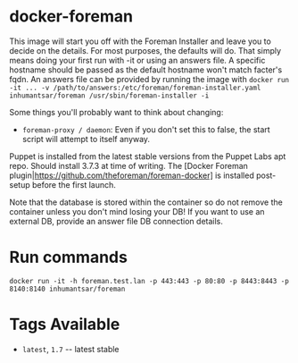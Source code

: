 docker-foreman
==============

This image will start you off with the Foreman Installer and leave you to decide on the details. For most purposes, the defaults will do. That simply means doing your first run with -it or using an answers file. A specific hostname should be passed as the default hostname won't match facter's fqdn. An answers file can be provided by running the image with `docker run -it ... -v /path/to/answers:/etc/foreman/foreman-installer.yaml inhumantsar/foreman /usr/sbin/foreman-installer -i` 

Some things you'll probably want to think about changing:
  - `foreman-proxy / daemon`: Even if you don't set this to false, the start script will attempt to itself anyway.

Puppet is installed from the latest stable versions from the Puppet Labs apt repo. Should install 3.7.3 at time of writing. The [Docker Foreman plugin|https://github.com/theforeman/foreman-docker] is installed post-setup before the first launch.

Note that the database is stored within the container so do not remove the container unless you don't mind losing your DB! If you want to use an external DB, provide an answer file DB connection details.


# Run commands

`docker run -it -h foreman.test.lan -p 443:443 -p 80:80 -p 8443:8443 -p 8140:8140 inhumantsar/foreman`

# Tags Available
    
 - `latest`, `1.7` -- latest stable
